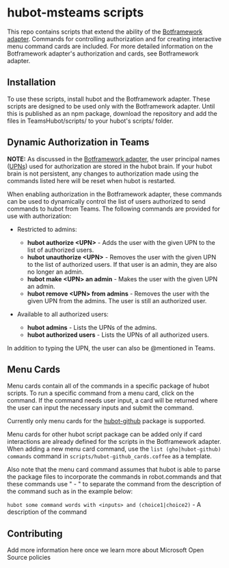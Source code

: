 # hubot-msteams scripts

This repo contains scripts that extend the ability of the [Botframework adapter](https://github.com/Microsoft/BotFramework-Hubot). Commands for controlling authorization and for creating interactive menu command cards are included. For more detailed information on the Botframework adapter's authorization and cards, see Botframework adapter.

## Installation
To use these scripts, install hubot and the Botframework adapter. These scripts are designed to be used only with the Botframework adapter.
Until this is published as an npm package, download the repository and add the files in TeamsHubot/scripts/ to your hubot's scripts/ folder. 

## Dynamic Authorization in Teams
**NOTE:** As discussed in the [Botframework adapter](https://github.com/Microsoft/BotFramework-Hubot), the user principal names ([UPNs](https://docs.microsoft.com/en-us/windows/desktop/ADSchema/a-userprincipalname)) used for authorization are stored in the hubot brain. If your hubot brain is not persistent, any changes to authorization made using the commands listed here will be reset when hubot is restarted.

When enabling authorization in the Botframework adapter, these commands can be used to dynamically control the list of users authorized to send commands to hubot from Teams. The following commands are provided for use with authorization:

* Restricted to admins:
    * **hubot authorize \<UPN>** - Adds the user with the given UPN to the list of authorized users.
    * **hubot unauthorize \<UPN>** - Removes the user with the given UPN to the list of authorized users. If that user is an admin, they are also no longer an admin.
    * **hubot make \<UPN> an admin** - Makes the user with the given UPN an admin.
    * **hubot remove \<UPN> from admins** - Removes the user with the given UPN from the admins. The user is still an authorized user.

* Available to all authorized users:
    * **hubot admins** - Lists the UPNs of the admins.
    * **hubot authorized users** - Lists the UPNs of all authorized users.

In addition to typing the UPN, the user can also be @mentioned in Teams.

## Menu Cards
Menu cards contain all of the commands in a specific package of hubot scripts. To run a specific command from a menu card, click on the command. If the command needs user input, a card will be returned where the user can input the necessary inputs and submit the command.

Currently only menu cards for the [hubot-github](https://github.com/hydal/hubot-github) package is supported.

Menu cards for other hubot script package can be added only if card interactions are already defined for the scripts in the Botframework adapter. When adding a new menu card command, use the `list (gho|hubot-github) commands` command in `scripts/hubot-github_cards.coffee` as a template.

Also note that the menu card command assumes that hubot is able to parse the package files to incorporate the commands in robot.commands and that these commands use " - " to separate the command from the description of the command such as in the example below:

`hubot some command words with <inputs> and (choice1|choice2)` - A description of the command

## Contributing
Add more information here once we learn more about Microsoft Open Source policies